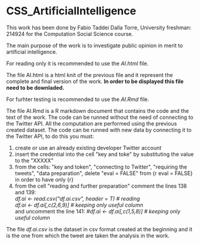 # CSS_ArtificialIntelligence

This work has been done by Fabio Taddei Dalla Torre, University freshman: 214924 for the Computation Social Science course.

The main purpose of the work is to investigate public opinion in merit to artificial intelligence.

For reading only it is recommended to use the *AI.html* file.

 The file AI.html is a html knit of the previous file and it represent the complete and final version of the work.
 **In order to be displayed this file need to be downladed.**

For furhter testing is recommended to use the *AI.Rmd* file.

The file AI.Rmd is a R markdown document that contains the code and the text of the work. The code can be runned without the need of connecting to the Twitter API.
All the computation are performed using the previous created dataset.
The code can be runned with new data by connecting it to the Twitter API, to do this you must:
   
1. create or use an already existing developer Twitter account
2. insert the credential into the cell "key and toke" by substituting the value to the "XXXXX"
3. from the cells: "key and token", "connecting to Twitter", "requiring the tweets", "data preparation", delete "eval = FALSE" from {r eval = FALSE} in order to have
only {r}
4. from the cell "reading and further preparation" comment the lines 138 and 139: <br>
*df.ai <- read.csv("df.ai.csv", header = T) # reading* <br>
*df.ai <- df.ai[,c(2,6,9)] # keeping only useful column* <br>
and uncomment the line 141: *#df.ai <- df.ai[,c(1,5,8)] # keeping only useful column*
        

 
 The file *df.ai.csv* is the dataset in csv format created at the beginning and it is the one from which the tweet are taken the analysis in the work.
